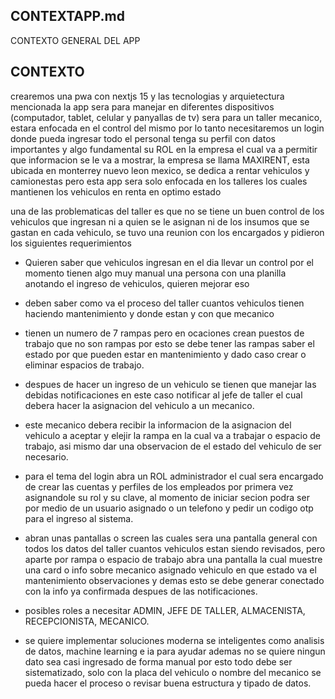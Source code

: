 ## CONTEXTAPP.md

CONTEXTO GENERAL DEL APP 

## CONTEXTO

crearemos una pwa con nextjs 15 y las tecnologias y arquietectura mencionada la app sera para manejar en diferentes dispositivos (computador, tablet, celular y panyallas de tv) sera para un taller mecanico, estara enfocada en el control del mismo por lo tanto necesitaremos un login donde pueda ingresar todo el personal tenga su perfil con datos importantes y algo fundamental su ROL en la empresa el cual va a permitir que informacion se le va a mostrar, la empresa se llama MAXIRENT, esta ubicada en monterrey nuevo leon mexico, se dedica a rentar vehiculos y camionestas pero esta app sera solo enfocada en los talleres los cuales mantienen los vehiculos en renta en optimo estado

una de las problematicas del taller es que no se tiene un buen control de los vehiculos que ingresan ni a quien se le asignan ni de los insumos que se gastan en cada vehiculo, se tuvo una reunion con los encargados y pidieron los siguientes requerimientos 

- Quieren saber que vehiculos ingresan en el dia llevar un control por el momento tienen algo muy manual una persona con una planilla anotando el ingreso de vehiculos, quieren mejorar eso
- deben saber como va el proceso del taller cuantos vehiculos tienen haciendo mantenimiento y donde estan y con que mecanico 
- tienen un numero de 7 rampas pero en ocaciones crean puestos de trabajo que no son rampas por esto se debe tener las rampas saber el estado por que pueden estar en mantenimiento y dado caso crear o eliminar espacios de trabajo.
- despues de hacer un ingreso de un vehiculo se tienen que manejar las debidas notificaciones en este caso notificar al jefe de taller el cual debera hacer la asignacion del vehiculo a un mecanico.
- este mecanico debera recibir la informacion de la asignacion del vehiculo a aceptar y elejir la rampa en la cual va a trabajar o espacio de trabajo, asi mismo dar una observacion de el estado del vehiculo de ser necesario.
- para el tema del login abra un ROL administrador el cual sera encargado de crear las cuentas y perfiles de los empleados por primera vez asignandole su rol y su clave, al momento de iniciar secion podra ser por medio de un usuario asignado o un telefono y pedir un codigo otp para el ingreso al sistema.

- abran unas pantallas o screen las cuales sera una pantalla general con todos los datos del taller cuantos vehiculos estan siendo revisados, pero aparte por rampa o espacio de trabajo abra una pantalla la cual muestre una card o info sobre mecanico asignado vehiculo en que estado va el mantenimiento observaciones y demas esto se debe generar conectado con la info ya confirmada despues de las notificaciones.

- posibles roles a necesitar ADMIN, JEFE DE TALLER, ALMACENISTA, RECEPCIONISTA, MECANICO.

- se quiere implementar soluciones moderna se inteligentes como analisis de datos, machine learning e ia para ayudar ademas no se quiere ningun dato sea casi ingresado de forma manual por esto todo debe ser sistematizado, solo con la placa del vehiculo o nombre del mecanico se pueda hacer el proceso o revisar buena estructura y tipado de datos.